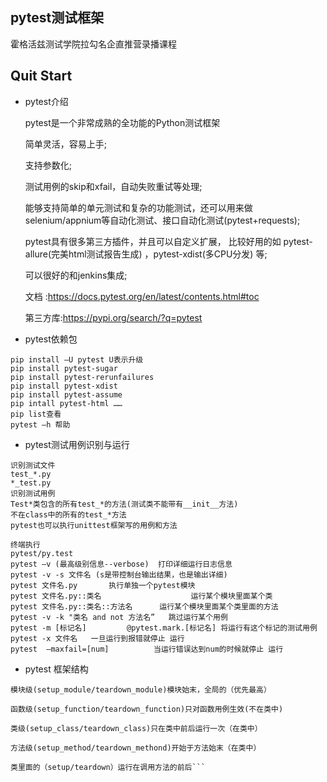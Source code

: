 ## pytest测试框架
霍格活兹测试学院拉勾名企直推营录播课程

## Quit Start
 - pytest介绍
   
   pytest是一个非常成熟的全功能的Python测试框架 
   
   简单灵活，容易上手;

   支持参数化; 

   测试用例的skip和xfail，自动失败重试等处理; 

   能够支持简单的单元测试和复杂的功能测试，还可以用来做selenium/appnium等自动化测试、接口自动化测试(pytest+requests); 

   pytest具有很多第三方插件，并且可以自定义扩展， 比较好用的如 pytest-allure(完美html测试报告生成) ，pytest-xdist(多CPU分发) 等; 

   可以很好的和jenkins集成;

   文档 :https://docs.pytest.org/en/latest/contents.html#toc 

   第三方库:https://pypi.org/search/?q=pytest

 - pytest依赖包
  ```$xslt
pip install –U pytest U表示升级 
pip install pytest-sugar   
pip install pytest-rerunfailures 
pip install pytest-xdist
pip install pytest-assume
pip intall pytest-html ……
pip list查看 
pytest –h 帮助 
```
 - pytest测试用例识别与运行
 ```$xslt
识别测试文件
test_*.py
*_test.py
识别测试用例
Test*类包含的所有test_*的方法(测试类不能带有__init__方法)
不在class中的所有的test_*方法
pytest也可以执行unittest框架写的用例和方法 
```
```$xslt
终端执行
pytest/py.test
pytest –v (最高级别信息--verbose)  打印详细运行日志信息
pytest -v -s 文件名 (s是带控制台输出结果，也是输出详细)  
pytest 文件名.py       执行单独一个pytest模块
pytest 文件名.py::类名                    运行某个模块里面某个类
pytest 文件名.py::类名::方法名      运行某个模块里面某个类里面的方法
pytest -v -k "类名 and not 方法名”   跳过运行某个用例
pytest -m [标记名]         @pytest.mark.[标记名] 将运行有这个标记的测试用例
pytest -x 文件名   一旦运行到报错就停止 运行
pytest  —maxfail=[num]          当运行错误达到num的时候就停止 运行
```
 - pytest 框架结构
 ```import pytest 类似的setup,teardown同样更灵活， 
模块级(setup_module/teardown_module)模块始末，全局的（优先最高） 

函数级(setup_function/teardown_function)只对函数用例生效(不在类中)

类级(setup_class/teardown_class)只在类中前后运行一次（在类中） 

方法级(setup_method/teardown_methond)开始于方法始末（在类中）

类里面的（setup/teardown）运行在调用方法的前后```
